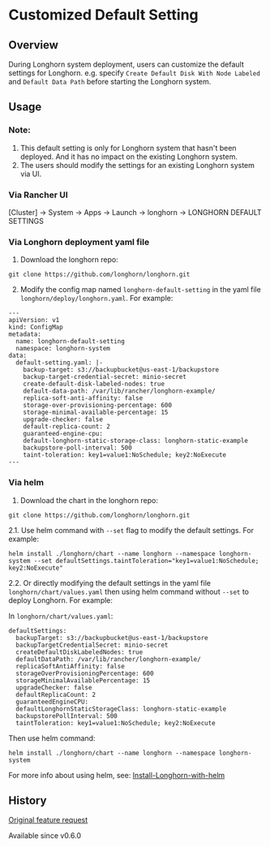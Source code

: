 # Customized Default Setting

## Overview
During Longhorn system deployment, users can customize the default settings for Longhorn. e.g. specify `Create Default Disk With Node Labeled` and `Default Data Path` before starting the Longhorn system.

## Usage
### Note:
1. This default setting is only for Longhorn system that hasn't been deployed. And it has no impact on the existing Longhorn system.
2. The users should modify the settings for an existing Longhorn system via UI. 

### Via Rancher UI
[Cluster] -> System -> Apps -> Launch -> longhorn -> LONGHORN DEFAULT SETTINGS


### Via Longhorn deployment yaml file
1. Download the longhorn repo:
```
git clone https://github.com/longhorn/longhorn.git
```

2. Modify the config map named `longhorn-default-setting` in the yaml file `longhorn/deploy/longhorn.yaml`. For example:
```
---
apiVersion: v1
kind: ConfigMap
metadata:
  name: longhorn-default-setting
  namespace: longhorn-system
data:
  default-setting.yaml: |-
    backup-target: s3://backupbucket@us-east-1/backupstore
    backup-target-credential-secret: minio-secret 
    create-default-disk-labeled-nodes: true
    default-data-path: /var/lib/rancher/longhorn-example/
    replica-soft-anti-affinity: false
    storage-over-provisioning-percentage: 600
    storage-minimal-available-percentage: 15
    upgrade-checker: false
    default-replica-count: 2
    guaranteed-engine-cpu:
    default-longhorn-static-storage-class: longhorn-static-example
    backupstore-poll-interval: 500
    taint-toleration: key1=value1:NoSchedule; key2:NoExecute
---
```

### Via helm
1. Download the chart in the longhorn repo:
```
git clone https://github.com/longhorn/longhorn.git
```

2.1. Use helm command with `--set` flag to modify the default settings. 
For example:
```
helm install ./longhorn/chart --name longhorn --namespace longhorn-system --set defaultSettings.taintToleration="key1=value1:NoSchedule; key2:NoExecute"
```

2.2. Or directly modifying the default settings in the yaml file `longhorn/chart/values.yaml` then using helm command without `--set` to deploy Longhorn. 
For example:

In `longhorn/chart/values.yaml`:
```
defaultSettings:
  backupTarget: s3://backupbucket@us-east-1/backupstore
  backupTargetCredentialSecret: minio-secret 
  createDefaultDiskLabeledNodes: true
  defaultDataPath: /var/lib/rancher/longhorn-example/
  replicaSoftAntiAffinity: false
  storageOverProvisioningPercentage: 600
  storageMinimalAvailablePercentage: 15
  upgradeChecker: false
  defaultReplicaCount: 2
  guaranteedEngineCPU:
  defaultLonghornStaticStorageClass: longhorn-static-example
  backupstorePollInterval: 500
  taintToleration: key1=value1:NoSchedule; key2:NoExecute
```

Then use helm command:
```
helm install ./longhorn/chart --name longhorn --namespace longhorn-system
```

For more info about using helm, see: 
[Install-Longhorn-with-helm](../README.md#install-longhorn-with-helm)

## History
[Original feature request](https://github.com/longhorn/longhorn/issues/623)

Available since v0.6.0
